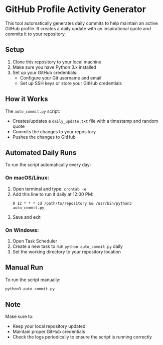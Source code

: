 # GitHub Profile Activity Generator

This tool automatically generates daily commits to help maintain an active GitHub profile. It creates a daily update with an inspirational quote and commits it to your repository.

## Setup

1. Clone this repository to your local machine
2. Make sure you have Python 3.x installed
3. Set up your GitHub credentials:
   - Configure your Git username and email
   - Set up SSH keys or store your GitHub credentials

## How it Works

The `auto_commit.py` script:
- Creates/updates a `daily_update.txt` file with a timestamp and random quote
- Commits the changes to your repository
- Pushes the changes to GitHub

## Automated Daily Runs

To run the script automatically every day:

### On macOS/Linux:
1. Open terminal and type: `crontab -e`
2. Add this line to run it daily at 12:00 PM:
   ```
   0 12 * * * cd /path/to/repository && /usr/bin/python3 auto_commit.py
   ```
3. Save and exit

### On Windows:
1. Open Task Scheduler
2. Create a new task to run `python auto_commit.py` daily
3. Set the working directory to your repository location

## Manual Run

To run the script manually:
```bash
python3 auto_commit.py
```

## Note

Make sure to:
- Keep your local repository updated
- Maintain proper GitHub credentials
- Check the logs periodically to ensure the script is running correctly